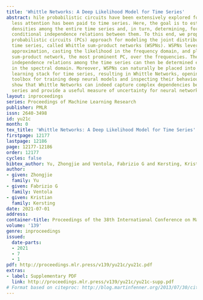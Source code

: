 ```yaml
---
title: 'Whittle Networks: A Deep Likelihood Model for Time Series'
abstract: hile probabilistic circuits have been extensively explored for tabular data,
  less attention has been paid to time series. Here, the goal is to estimate joint
  densities among the entire time series and, in turn, determining, for instance,
  conditional independence relations between them. To this end, we propose the first
  probabilistic circuits (PCs) approach for modeling the joint distribution of multivariate
  time series, called Whittle sum-product networks (WSPNs). WSPNs leverage the Whittle
  approximation, casting the likelihood in the frequency domain, and place a complex-valued
  sum-product network, the most prominent PC, over the frequencies. The conditional
  independence relations among the time series can then be determined efficiently
  in the spectral domain. Moreover, WSPNs can naturally be placed into the deep neural
  learning stack for time series, resulting in Whittle Networks, opening the likelihood
  toolbox for training deep neural models and inspecting their behaviour. Our experiments
  show that Whittle Networks can indeed capture complex dependencies between time
  series and provide a useful measure of uncertainty for neural networks.
layout: inproceedings
series: Proceedings of Machine Learning Research
publisher: PMLR
issn: 2640-3498
id: yu21c
month: 0
tex_title: 'Whittle Networks: A Deep Likelihood Model for Time Series'
firstpage: 12177
lastpage: 12186
page: 12177-12186
order: 12177
cycles: false
bibtex_author: Yu, Zhongjie and Ventola, Fabrizio G and Kersting, Kristian
author:
- given: Zhongjie
  family: Yu
- given: Fabrizio G
  family: Ventola
- given: Kristian
  family: Kersting
date: 2021-07-01
address:
container-title: Proceedings of the 38th International Conference on Machine Learning
volume: '139'
genre: inproceedings
issued:
  date-parts:
  - 2021
  - 7
  - 1
pdf: http://proceedings.mlr.press/v139/yu21c/yu21c.pdf
extras:
- label: Supplementary PDF
  link: http://proceedings.mlr.press/v139/yu21c/yu21c-supp.pdf
# Format based on citeproc: http://blog.martinfenner.org/2013/07/30/citeproc-yaml-for-bibliographies/
---
```

